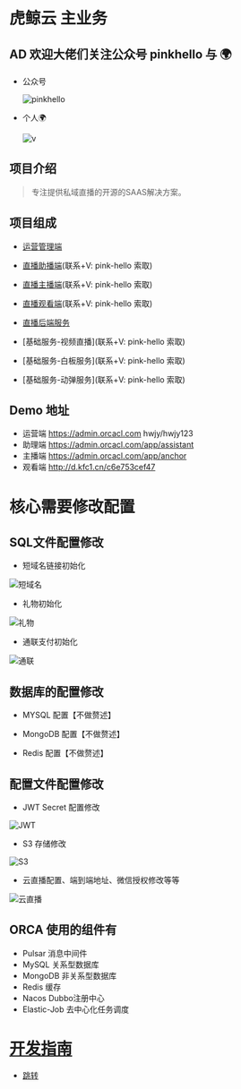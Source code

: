 # 虎鲸云 主业务

## AD 欢迎大佬们关注公众号 pinkhello 与 🌍

- 公众号

  ![pinkhello](./qrcode.jpg)

- 个人🌍

  ![v](./qrcodegr.jpg)

## 项目介绍

> 专注提供私域直播的开源的SAAS解决方案。

## 项目组成

- [运营管理端](https://github.com/orca-yun/orca-admin)

- [直播助播端](https://github.com/orca-yun/assis-client)(联系+V: pink-hello 索取)

- [直播主播端](https://github.com/orca-yun/anchor-client)(联系+V: pink-hello 索取)

- [直播观看端](https://github.com/orca-yun/audience-client)(联系+V: pink-hello 索取)

- [直播后端服务](https://github.com/orca-yun/living)

- [基础服务-视频直播](联系+V: pink-hello 索取)

- [基础服务-白板服务](联系+V: pink-hello 索取)

- [基础服务-动弹服务](联系+V: pink-hello 索取)


## Demo 地址
- 运营端 https://admin.orcacl.com  hwjy/hwjy123
- 助理端 https://admin.orcacl.com/app/assistant
- 主播端 https://admin.orcacl.com/app/anchor
- 观看端 http://d.kfc1.cn/c6e753cef47

# 核心需要修改配置

## SQL文件配置修改

- 短域名链接初始化

![短域名](./demo/短域名链接初始化.png)

- 礼物初始化

![礼物](./demo/礼物初始化.png)

- 通联支付初始化

![通联](./demo/通联支付初始化.png)

## 数据库的配置修改

- MYSQL 配置【不做赘述】

- MongoDB 配置【不做赘述】

- Redis 配置【不做赘述】

## 配置文件配置修改

- JWT Secret 配置修改

![JWT](./demo/jwt初始化.png)

- S3 存储修改
  
![S3](./demo/s3存储初始化.png)

- 云直播配置、端到端地址、微信授权修改等等

![云直播](./demo/provider配置修改.png)


## ORCA 使用的组件有

- Pulsar 消息中间件
- MySQL 关系型数据库
- MongoDB 非关系型数据库
- Redis 缓存
- Nacos Dubbo注册中心
- Elastic-Job 去中心化任务调度

# [开发指南](./README.DEV.md)

-  [跳转](./README.DEV.md)



